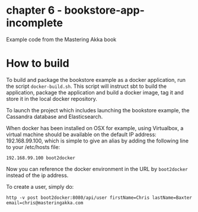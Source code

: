 # chapter 6 - bookstore-app-incomplete
Example code from the Mastering Akka book

# How to build
To build and package the bookstore example as a docker application, run the script `docker-build.sh`. This script
will instruct sbt to build the application, package the application and build a docker image, tag it and store
it in the local docker repository.

To launch the project which includes launching the bookstore example, the Cassandra database and Elasticsearch.

When docker has been installed on OSX for example, using Virtualbox, a virtual machine should be available on the 
default IP address: 192.168.99.100, which is simple to give an alias by adding the following line to your /etc/hosts file:

```
192.168.99.100 boot2docker
```

Now you can reference the docker environment in the URL by `boot2docker` instead of the ip address. 

To create a user, simply do:

```
http -v post boot2docker:8080/api/user firstName=Chris lastName=Baxter email=chris@masteringakka.com
```